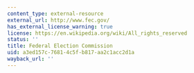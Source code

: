 ```yaml
---
content_type: external-resource
external_url: http://www.fec.gov/
has_external_license_warning: true
license: https://en.wikipedia.org/wiki/All_rights_reserved
status: ''
title: Federal Election Commission
uid: a3ed157c-7681-4c5f-b817-aa2c1acc2d1a
wayback_url: ''
---
```


